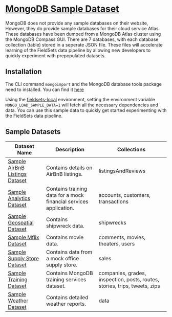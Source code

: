 # [MongoDB Sample Dataset](https://docs.atlas.mongodb.com/sample-data/available-sample-datasets/)

MongoDB does not provide any sample databases on their website, However, they do provide sample databases for their cloud service Atlas. These databases have been dumped from a MongoDB Atlas cluster using the MongoDB Compass GUI. There are 7 databases, with each database collection (table) stored in a seperate JSON file. These files will accelerate learning of the FieldSets data pipeline by allowing new developers to quickly experiment with prepopulated datasets.

## Installation

The CLI command `mongoimport` and the MongoDB database tools package need to installed. You can find it [here](https://www.mongodb.com/try/download/database-tools?tck=docs_databasetools)

Using the [fieldsets-local](https://github.com/fieldsets/fieldsets-local) environment, setting the environment variable `MONGO_LOAD_SAMPLE_DATA=1`  will fetch all the necessary dependencies and data. You can use this sample data to quickly get started experimenting with the FieldSets data pipeline.

## Sample Datasets

| Dataset Name                                                                                | Description                                                       | Collections                                                                |
| ------------------------------------------------------------------------------------------- | ----------------------------------------------------------------- | -------------------------------------------------------------------------- |
| [Sample AirBnB Listings Dataset](https://docs.atlas.mongodb.com/sample-data/sample-airbnb/) | Contains details on AirBnB listings.                              | listingsAndReviews                                                         |
| [Sample Analytics Dataset](https://docs.atlas.mongodb.com/sample-data/sample-analytics/)    | Contains training data for a mock financial services application. | accounts, customers, transactions                                          |
| [Sample Geospatial Dataset](https://docs.atlas.mongodb.com/sample-data/sample-geospatial/)  | Contains shipwreck data.                                          | shipwrecks                                                                 |
| [Sample Mflix Dataset](https://docs.atlas.mongodb.com/sample-data/sample-mflix/)            | Contains movie data.                                              | comments, movies, theaters, users                                          |
| [Sample Supply Store Dataset](https://docs.atlas.mongodb.com/sample-data/sample-supplies/)  | Contains data from a mock office supply store.                    | sales                                                                      |
| [Sample Training Dataset](https://docs.atlas.mongodb.com/sample-data/sample-training/)      | Contains MongoDB training services dataset.                       | companies, grades, inspection, posts, routes, stories, trips, tweets, zips |
| [Sample Weather Dataset](https://docs.atlas.mongodb.com/sample-data/sample-weather/)        | Contains detailed weather reports.                                | data                                                                       |

